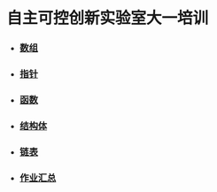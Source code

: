 # 自主可控创新实验室大一培训
- ### [数组](https://github.com/zzkk-19-0/Code-Of-C/blob/master/C%E7%94%A8%E6%B3%95%E6%B1%87%E6%80%BB/%E6%95%B0%E7%BB%84.md)
- ### [指针](https://github.com/zzkk-19-0/Code-Of-C/blob/master/C%E7%94%A8%E6%B3%95%E6%B1%87%E6%80%BB/%E6%8C%87%E9%92%88.md)
- ### [函数](https://github.com/zzkk-19-0/Code-Of-C/blob/master/C%E7%94%A8%E6%B3%95%E6%B1%87%E6%80%BB/%E5%87%BD%E6%95%B0.md)
- ### [结构体](https://github.com/zzkk-19-0/Code-Of-C/blob/master/%E6%95%B0%E7%BB%84.md)
- ### [链表](https://github.com/zzkk-19-0/Code-Of-C/blob/master/%E6%95%B0%E7%BB%84.md)
- ### [作业汇总](https://github.com/zzkk-19-0/Code-Of-C/blob/master/C%E7%94%A8%E6%B3%95%E6%B1%87%E6%80%BB/2019-11-13%E4%BD%9C%E4%B8%9A.md)
